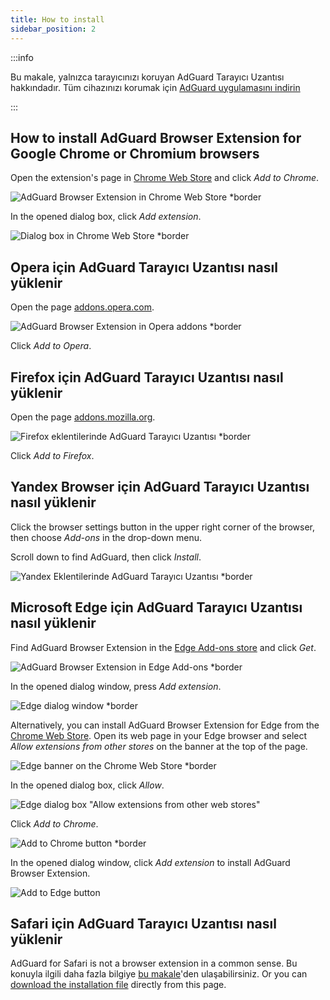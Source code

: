 ```yaml
---
title: How to install
sidebar_position: 2
---
```


:::info

Bu makale, yalnızca tarayıcınızı koruyan AdGuard Tarayıcı Uzantısı hakkındadır. Tüm cihazınızı korumak için [AdGuard uygulamasını indirin](https://adguard.com/download.html?auto=true)

:::

## How to install AdGuard Browser Extension for Google Chrome or Chromium browsers

Open the extension's page in [Chrome Web Store](https://agrd.io/extension_chrome) and click *Add to Chrome*.

![AdGuard Browser Extension in Chrome Web Store *border](https://cdn.adtidy.org/content/Kb/ad_blocker/browser_extension/ad_blocker_browser_extension_chrome.png)

In the opened dialog box, click *Add extension*.

![Dialog box in Chrome Web Store *border](https://cdn.adtidy.org/content/Kb/ad_blocker/browser_extension/ad_blocker_browser_extension_chrome1.png)

## Opera için AdGuard Tarayıcı Uzantısı nasıl yüklenir

Open the page [addons.opera.com](https://agrd.io/extension_opera).

![AdGuard Browser Extension in Opera addons *border](https://cdn.adtidy.org/content/Kb/ad_blocker/browser_extension/ad_blocker_browser_extension_opera.png)

Click *Add to Opera*.

## Firefox için AdGuard Tarayıcı Uzantısı nasıl yüklenir

Open the page [addons.mozilla.org](https://agrd.io/extension_firefox).

![Firefox eklentilerinde AdGuard Tarayıcı Uzantısı *border](https://cdn.adtidy.org/content/Kb/ad_blocker/browser_extension/ad_blocker_browser_extension_firefox.png)

Click *Add to Firefox*.

## Yandex Browser için AdGuard Tarayıcı Uzantısı nasıl yüklenir

Click the browser settings button in the upper right corner of the browser, then choose *Add-ons* in the drop-down menu.

Scroll down to find AdGuard, then click *Install*.

![Yandex Eklentilerinde AdGuard Tarayıcı Uzantısı *border](https://cdn.adtidy.org/content/Kb/ad_blocker/browser_extension/ad_blocker_browser_extension_yandex.png)

## Microsoft Edge için AdGuard Tarayıcı Uzantısı nasıl yüklenir

Find AdGuard Browser Extension in the [Edge Add-ons store](https://agrd.io/extension_edge) and click *Get*.

![AdGuard Browser Extension in Edge Add-ons *border](https://cdn.adtidy.org/content/Kb/ad_blocker/browser_extension/ad_blocker_browser_extension_edge.png)

In the opened dialog window, press *Add extension*.

![Edge dialog window *border](https://cdn.adtidy.org/content/Kb/ad_blocker/browser_extension/ad_blocker_browser_extension_edge1.png)

Alternatively, you can install AdGuard Browser Extension for Edge from the [Chrome Web Store](https://agrd.io/extension_chrome). Open its web page in your Edge browser and select *Allow extensions from other stores* on the banner at the top of the page.

![Edge banner on the Chrome Web Store *border](https://cdn.adtidy.org/content/Kb/ad_blocker/browser_extension/edge_banner.jpg)

In the opened dialog box, click *Allow*.

![Edge dialog box "Allow extensions from other web stores"](https://cdn.adtidy.org/content/Kb/ad_blocker/browser_extension/allow_from_stores.jpg)

Click *Add to Chrome*.

![Add to Chrome button *border](https://cdn.adtidy.org/content/Kb/ad_blocker/browser_extension/add_to_chrome.jpg)

In the opened dialog window, click *Add extension* to install AdGuard Browser Extension.

![Add to Edge button](https://cdn.adtidy.org/content/Kb/ad_blocker/browser_extension/add_to_edge.jpg)

## Safari için AdGuard Tarayıcı Uzantısı nasıl yüklenir

AdGuard for Safari is not a browser extension in a common sense. Bu konuyla ilgili daha fazla bilgiye [bu makale](/adguard-for-safari/overview)'den ulaşabilirsiniz. Or you can [download the installation file](https://agrd.io/safari_release) directly from this page.
